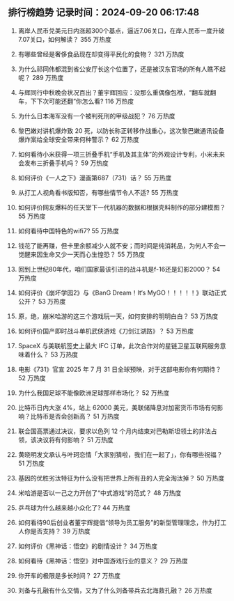 
## 排行榜趋势 记录时间：2024-09-20 06:17:48
  
  1. 离岸人民币兑美元日内涨超300个基点，逼近7.06关口，在岸人民币一度升破7.07关口，如何解读？ 355 万热度
    
  2. 有哪些曾经是奢侈食品现在却变得平民化的食物？ 321 万热度
    
  3. 为什么祁同伟都混到省公安厅长这个位置了，还是被汉东官场的所有人瞧不起呢？ 289 万热度
    
  4. 与辉同行中秋晚会状况百出？董宇辉回应：没那么重偶像包袱，“翻车就翻车，下下次可能还翻”你怎么看? 116 万热度
    
  5. 为什么日本海军没有一个被判死刑的甲级战犯？ 76 万热度
    
  6. 黎巴嫩对讲机爆炸致 20 死，以防长称正转移作战重心，这次黎巴嫩通讯设备爆炸案给全球安全带来何种警示？ 62 万热度
    
  7. 如何看待小米获得一项三折叠手机“手机及其主体”的外观设计专利，小米未来会发布三折叠手机吗？ 59 万热度
    
  8. 如何评价《一人之下》漫画第687（731）话？ 55 万热度
    
  9. 从打工人视角看书版知否，有哪些情节令人不适? 55 万热度
    
  10. 如何评价网友爆料的任天堂下一代机器的数据和根据壳料制作的部分建模图？ 55 万热度
    
  11. 如何看待中国特色的wifi7? 55 万热度
    
  12. 钱花了能再赚，但卡里余额减少人就不安；而时间是纯消耗品，为何人不会一觉醒来因生命又少一天而心生惶恐？ 55 万热度
    
  13. 回到上世纪80年代，咱们国家最该引进的战斗机是f-16还是幻影2000？ 54 万热度
    
  14. 如何评价《崩坏学园2》与《BanG Dream！It‘s MyGO！！！！！》联动正式公开？ 53 万热度
    
  15. 原，绝，崩米哈游的这三个游戏玩一天，如何安排的明明白白？ 53 万热度
    
  16. 如何评价国产即时战斗单机武侠游戏《刀剑江湖路》？ 53 万热度
    
  17. SpaceX 与美联航签史上最大 IFC 订单，此次合作对的星链卫星互联网服务意味着什么？ 53 万热度
    
  18. 电影《731》官宣 2025 年 7 月 31 日全球预映，对于这部电影你有何期待？ 52 万热度
    
  19. 为什么我国足球不能像欧洲足球那样市场化？ 52 万热度
    
  20. 比特币日内大涨 4%，站上 62000 美元，美联储降息对加密货币市场有何影响？比特币是否会创新高？ 51 万热度
    
  21. 联合国高票通过决议，要求以色列 12 个月内结束对巴勒斯坦领土的非法占领，该决议将有何影响？ 51 万热度
    
  22. 黄晓明发文承认与叶珂恋情「大家别猜啦，我们在一起了」，你有哪些祝福？ 51 万热度
    
  23. 基因的优胜劣汰特征为什么没有把世界上所有丑的人完全淘汰掉？ 50 万热度
    
  24. 米哈游是否以一己之力开创了“中式游戏”的范式？ 48 万热度
    
  25. 乒乓球为什么越来越小众化了? 44 万热度
    
  26. 如何看待90后创业者董宇辉提倡“领导为员工服务”的新型管理理念，作为打工人你是否支持？ 39 万热度
    
  27. 如何评价《黑神话：悟空》的剧情设计？ 34 万热度
    
  28. 如何看待《黑神话：悟空》对中国游戏行业的意义？ 29 万热度
    
  29. 你开车的极限是多长时间？ 27 万热度
    
  30. 刘备与孔融有什么交情，又为了什么刘备带兵去北海救孔融？ 26 万热度
    